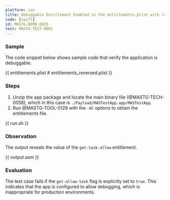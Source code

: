 ```yaml
---
platform: ios
title: Debuggable Entitlement Enabled in the entitlements.plist with rabin2
code: [swift]
id: MASTG-DEMO-0025
test: MASTG-TEST-0082
---
```


### Sample

The code snippet below shows sample code that verify the application is debuggable.

{{ entitlements.plist # entitlements_reversed.plist }}

### Steps

1. Unzip the app package and locate the main binary file (@MASTG-TECH-0058), which in this case is `./Payload/MASTestApp.app/MASTestApp`.
2. Run @MASTG-TOOL-0129 with the `-OC` options to obtain the entitlements file.

{{ run.sh }}

### Observation

The output reveals the value of the `get-task-allow` entitlement.

{{ output.asm }}

### Evaluation

The test case fails if the `get-allow-task` flag is explicitly set to `true`. This indicates that the app is configured to allow debugging, which is inappropriate for production environments.
